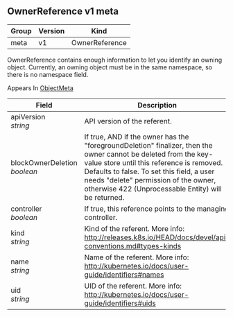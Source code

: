 ## OwnerReference v1 meta

Group        | Version     | Kind
------------ | ---------- | -----------
meta | v1 | OwnerReference



OwnerReference contains enough information to let you identify an owning object. Currently, an owning object must be in the same namespace, so there is no namespace field.

<aside class="notice">
Appears In  <a href="#objectmeta-v1">ObjectMeta</a> </aside>

Field        | Description
------------ | -----------
apiVersion <br /> *string*  | API version of the referent.
blockOwnerDeletion <br /> *boolean*  | If true, AND if the owner has the "foregroundDeletion" finalizer, then the owner cannot be deleted from the key-value store until this reference is removed. Defaults to false. To set this field, a user needs "delete" permission of the owner, otherwise 422 (Unprocessable Entity) will be returned.
controller <br /> *boolean*  | If true, this reference points to the managing controller.
kind <br /> *string*  | Kind of the referent. More info: http://releases.k8s.io/HEAD/docs/devel/api-conventions.md#types-kinds
name <br /> *string*  | Name of the referent. More info: http://kubernetes.io/docs/user-guide/identifiers#names
uid <br /> *string*  | UID of the referent. More info: http://kubernetes.io/docs/user-guide/identifiers#uids


